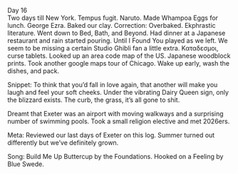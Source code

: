 Day 16  
Two days till New York. Tempus fugit. Naruto. Made Whampoa Eggs for lunch. George Ezra. Baked our clay. Correction: Overbaked. Ekphrastic literature. Went down to Bed, Bath, and Beyond. Had dinner at a Japanese restaurant and rain started pouring. Until I Found You played as we left. We seem to be missing a certain Studio Ghibli fan a little extra. Καταδεσμοι, curse tablets. Looked up an area code map of the US. Japanese woodblock prints. Took another google maps tour of Chicago. Wake up early, wash the dishes, and pack.

Snippet: To think that you’d fall in love again, that another will make you laugh and feel your soft cheeks. Under the vibrating Dairy Queen sign, only the blizzard exists. The curb, the grass, it’s all gone to shit. 

Dreamt that Exeter was an airport with moving walkways and a surprising number of swimming pools. Took a small religion elective and met 2026ers.  

Meta: Reviewed our last days of Exeter on this log. Summer turned out differently but we’ve definitely grown. 

Song: Build Me Up Buttercup by the Foundations. Hooked on a Feeling by Blue Swede.